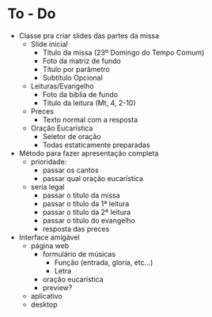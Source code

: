 # To - Do

- Classe pra criar slides das partes da missa
  - Slide inicial
    - Título da missa (23º Domingo do Tempo Comum)
    - Foto da matriz de fundo
    - Título por parâmetro
    - Subtítulo Opcional
  - Leituras/Evangelho
    - Foto da bíblia de fundo
    - Título da leitura (Mt, 4, 2-10)
  - Preces
    - Texto normal com a resposta
  - Oração Eucarística
    - Seletor de oração
    - Todas estaticamente preparadas
- Método para fazer apresentação completa
  - prioridade:
    - passar os cantos
    - passar qual oração eucarística
  - seria legal
    - passar o titulo da missa
    - passar o título da 1ª leitura
    - passar o título da 2ª leitura
    - passar o título do evangelho
    - resposta das preces
- Interface amigável
  - página web
    - formulário de músicas
      - Função (entrada, gloria, etc...)
      - Letra
    - oração eucarística
    - preview?
  - aplicativo
  - desktop
